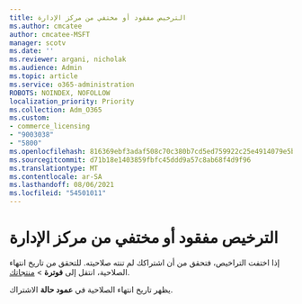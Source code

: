 ```yaml
---
title: الترخيص مفقود أو مختفي من مركز الإدارة
ms.author: cmcatee
author: cmcatee-MSFT
manager: scotv
ms.date: ''
ms.reviewer: argani, nicholak
ms.audience: Admin
ms.topic: article
ms.service: o365-administration
ROBOTS: NOINDEX, NOFOLLOW
localization_priority: Priority
ms.collection: Adm_O365
ms.custom:
- commerce_licensing
- "9003038"
- "5800"
ms.openlocfilehash: 816369ebf3adaf508c70c380b7cd5ed759922c25e4914079e5b4d13d72d0fcf4
ms.sourcegitcommit: d71b18e1403859fbfc45ddd9a57c8ab68f4d9f96
ms.translationtype: MT
ms.contentlocale: ar-SA
ms.lasthandoff: 08/06/2021
ms.locfileid: "54501011"
---
```

# <a name="license-missing-or-disappears-from-the-admin-center"></a>الترخيص مفقود أو مختفي من مركز الإدارة

إذا اختفت التراخيص، فتحقق من أن اشتراكك لم تنته صلاحيته. للتحقق من تاريخ انتهاء الصلاحية، انتقل إلى **فوترة**  >  [منتجاتك](https://go.microsoft.com/fwlink/p/?linkid=842054).

يظهر تاريخ انتهاء الصلاحية في **عمود حالة** الاشتراك.